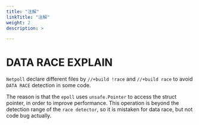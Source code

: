 ```yaml
---
title: "注解"
linkTitle: "注解"
weight: 2
description: >

---
```

# DATA RACE EXPLAIN
`Netpoll` declare different files by `//+build !race` and `//+build race` to avoid `DATA RACE` detection in some code.

The reason is that the `epoll` uses `unsafe.Pointer` to access the struct pointer, in order
 to improve performance. This operation is beyond the detection range of the `race detector`,
 so it is mistaken for data race, but not code bug actually.
